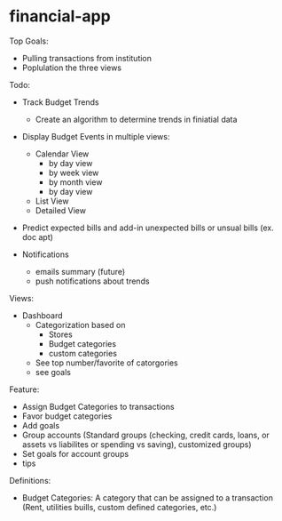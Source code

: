 # financial-app

Top Goals:
 - Pulling transactions from institution 
 - Poplulation the three views

Todo:
- Track Budget Trends 
  - Create an algorithm to determine trends in finiatial data
- Display Budget Events in multiple views:
  - Calendar View
    - by day view
    - by week view
    - by month view
    - by day view
  - List View
  - Detailed View

- Predict expected bills and add-in unexpected bills or unsual bills (ex. doc apt)

- Notifications
  - emails summary (future)
  - push notifications about trends


Views:
  - Dashboard 
    - Categorization based on 
       - Stores
       - Budget categories 
       - custom categories
    - See top number/favorite of catorgories 
    - see goals
    
Feature:
  - Assign Budget Categories to transactions
  - Favor budget categories
  - Add goals
  - Group accounts (Standard groups (checking, credit cards, loans, or assets vs liabilites or spending vs saving), customized groups)
  - Set goals for account groups
  - tips 
  
Definitions: 
  - Budget Categories: A category that can be assigned to a transaction (Rent, utilities buills, custom defined categories, etc.)
